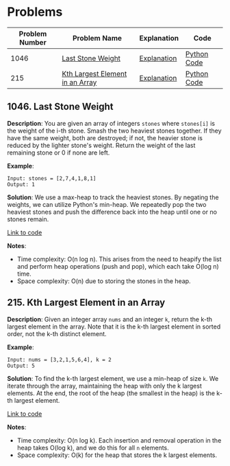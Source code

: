 # Problems

| Problem Number | Problem Name                                   | Explanation                                      | Code                                           |
|----------------|------------------------------------------------|--------------------------------------------------|------------------------------------------------|
| 1046 | [Last Stone Weight](#1046-last-stone-weight) | [Explanation](#1046-last-stone-weight)         | [Python Code](./1046_last_stone_weight.py)  |
| 215  | [Kth Largest Element in an Array](#215-kth-largest-element-in-an-array) | [Explanation](#215-kth-largest-element-in-an-array) | [Python Code](./215_kth_largest_element.py)      |

## 1046. Last Stone Weight

**Description**:
You are given an array of integers `stones` where `stones[i]` is the weight of the i-th stone. Smash the two heaviest stones together. If they have the same weight, both are destroyed; if not, the heavier stone is reduced by the lighter stone's weight. Return the weight of the last remaining stone or 0 if none are left.

**Example**:
```plaintext
Input: stones = [2,7,4,1,8,1]
Output: 1
```

**Solution**:
We use a max-heap to track the heaviest stones. By negating the weights, we can utilize Python's min-heap. We repeatedly pop the two heaviest stones and push the difference back into the heap until one or no stones remain.

[Link to code](./1046_last_stone_weight.py)

**Notes**:
- Time complexity: O(n log n). This arises from the need to heapify the list and perform heap operations (push and pop), which each take O(log n) time.
- Space complexity: O(n) due to storing the stones in the heap.

## 215. Kth Largest Element in an Array

**Description**:
Given an integer array `nums` and an integer `k`, return the k-th largest element in the array. Note that it is the k-th largest element in sorted order, not the k-th distinct element.

**Example**:
```plaintext
Input: nums = [3,2,1,5,6,4], k = 2
Output: 5
```

**Solution**:
To find the k-th largest element, we use a min-heap of size `k`. We iterate through the array, maintaining the heap with only the k largest elements. At the end, the root of the heap (the smallest in the heap) is the k-th largest element.

[Link to code](./215_kth_largest_element.py)

**Notes**:
- Time complexity: O(n log k). Each insertion and removal operation in the heap takes O(log k), and we do this for all `n` elements.
- Space complexity: O(k) for the heap that stores the k largest elements.
